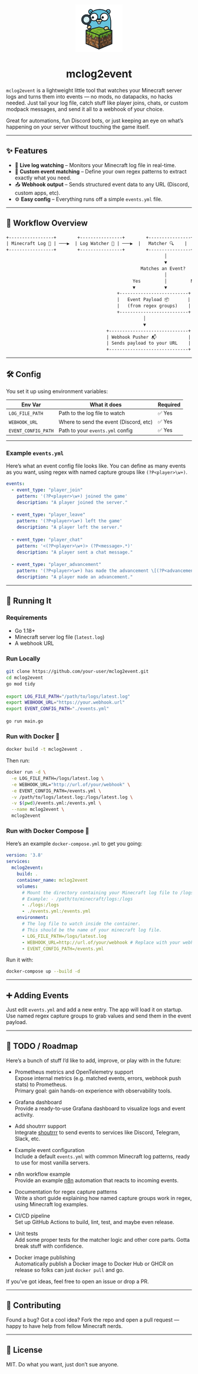 <div align="center">
  <img style="width: 128px; height: 128px;" src="./mclog2event_logo.png" alt="logo" />
  <h1>mclog2event</h1>
  <p><em></em></p>
</div>

`mclog2event` is a lightweight little tool that watches your Minecraft server logs and turns them into events — no mods, no datapacks, no hacks needed. Just tail your log file, catch stuff like player joins, chats, or custom modpack messages, and send it all to a webhook of your choice.

Great for automations, fun Discord bots, or just keeping an eye on what’s happening on your server without touching the game itself.

---

## ✨ Features

- 🔁 **Live log watching** – Monitors your Minecraft log file in real-time.
- 🧠 **Custom event matching** – Define your own regex patterns to extract exactly what you need.
- 📤 **Webhook output** – Sends structured event data to any URL (Discord, custom apps, etc).
- ⚙️ **Easy config** – Everything runs off a simple `events.yml` file.

---

## 🔄 Workflow Overview

```txt
+-----------------+        +----------------+        +----------------+
| Minecraft Log 📄 | ───▶  | Log Watcher 👀 | ───▶  |   Matcher 🔍    |
+-----------------+        +----------------+        +----------------+
                                                            │
                                                            ▼
                                                   Matches an Event? 
                                                            │
                                                Yes         │         No
                                                ▼           ▼
                                          +--------------------------+
                                          |   Event Payload 📦       |
                                          |   (from regex groups)    |
                                          +--------------------------+
                                                    │
                                                    ▼
                                      +------------------------------+
                                      | Webhook Pusher 📬            |
                                      | Sends payload to your URL    |
                                      +------------------------------+
```

---

## 🛠️ Config

You set it up using environment variables:

| Env Var             | What it does                              | Required |
|---------------------|--------------------------------------------|----------|
| `LOG_FILE_PATH`     | Path to the log file to watch             | ✅ Yes   |
| `WEBHOOK_URL`       | Where to send the event (Discord, etc)    | ✅ Yes   |
| `EVENT_CONFIG_PATH` | Path to your `events.yml` config          | ✅ Yes   |

---

### Example `events.yml`

Here’s what an event config file looks like. You can define as many events as you want, using regex with named capture groups like `(?P<player>\w+)`.

```yaml
events:
  - event_type: "player_join"
    pattern: '(?P<player>\w+) joined the game'
    description: "A player joined the server."

  - event_type: "player_leave"
    pattern: '(?P<player>\w+) left the game'
    description: "A player left the server."

  - event_type: "player_chat"
    pattern: '<(?P<player>\w+)> (?P<message>.*)'
    description: "A player sent a chat message."

  - event_type: "player_advancement"
    pattern: '(?P<player>\w+) has made the advancement \[(?P<advancement>.*)\]'
    description: "A player made an advancement."
```

---

## 🚀 Running It

### Requirements

- Go 1.18+
- Minecraft server log file (`latest.log`)
- A webhook URL

### Run Locally

```bash
git clone https://github.com/your-user/mclog2event.git
cd mclog2event
go mod tidy

export LOG_FILE_PATH="/path/to/logs/latest.log"
export WEBHOOK_URL="https://your.webhook.url"
export EVENT_CONFIG_PATH="./events.yml"

go run main.go
```

### Run with Docker 🐳

```bash
docker build -t mclog2event .
```

Then run:

```bash
docker run -d \
  -e LOG_FILE_PATH=/logs/latest.log \
  -e WEBHOOK_URL="http://url.of/your/webhook" \
  -e EVENT_CONFIG_PATH=/events.yml \
  -v /path/to/logs/latest.log:/logs/latest.log \
  -v $(pwd)/events.yml:/events.yml \
  --name mclog2event \
  mclog2event
```

### Run with Docker Compose 🐳

Here’s an example `docker-compose.yml` to get you going:

```yaml
version: '3.8'
services:
  mclog2event:
    build: .
    container_name: mclog2event
    volumes:
      # Mount the directory containing your Minecraft log file to /logs
      # Example: - /path/to/minecraft/logs:/logs
      - ./logs:/logs
      - ./events.yml:/events.yml
    environment:
      # The log file to watch inside the container.
      # This should be the name of your minecraft log file.
      - LOG_FILE_PATH=/logs/latest.log
      - WEBHOOK_URL=http://url.of/your/webhook # Replace with your webhook receiver
      - EVENT_CONFIG_PATH=/events.yml
```

Run it with:

```bash
docker-compose up --build -d
```

---

## ➕ Adding Events

Just edit `events.yml` and add a new entry. The app will load it on startup. Use named regex capture groups to grab values and send them in the event payload.

---

## 🚧 TODO / Roadmap

Here’s a bunch of stuff I’d like to add, improve, or play with in the future:

- Prometheus metrics and OpenTelemetry support  
  Expose internal metrics (e.g. matched events, errors, webhook push stats) to Prometheus.  
  Primary goal: gain hands-on experience with observability tools.

- Grafana dashboard  
  Provide a ready-to-use Grafana dashboard to visualize logs and event activity.

- Add shoutrrr support  
  Integrate [shoutrrr](https://github.com/containrrr/shoutrrr) to send events to services like Discord, Telegram, Slack, etc.

- Example event configuration  
  Include a default `events.yml` with common Minecraft log patterns, ready to use for most vanilla servers.

- n8n workflow example  
  Provide an example [n8n](https://n8n.io) automation that reacts to incoming events.

- Documentation for regex capture patterns  
  Write a short guide explaining how named capture groups work in regex, using Minecraft log examples.

- CI/CD pipeline  
  Set up GitHub Actions to build, lint, test, and maybe even release.

- Unit tests  
  Add some proper tests for the matcher logic and other core parts. Gotta break stuff with confidence.

- Docker image publishing  
  Automatically publish a Docker image to Docker Hub or GHCR on release so folks can just `docker pull` and go.

If you’ve got ideas, feel free to open an issue or drop a PR.

---

## 🙌 Contributing

Found a bug? Got a cool idea? Fork the repo and open a pull request — happy to have help from fellow Minecraft nerds.

---

## 🪪 License

MIT. Do what you want, just don’t sue anyone.
